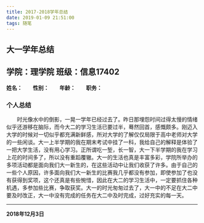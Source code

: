 ```yaml
---
title: 2017-2018学年总结
date: 2019-01-09 21:51:00
tags: 随笔
---
```

## 大一学年总结
<!--more-->
## 学院：理学院 班级：信息17402
**姓名：**&emsp;&emsp;**性别：**&emsp;&emsp;**年龄：**&emsp;&emsp;**职务：**
### 个人总结
&emsp;&emsp;时光像水中的倒影，一晃一学年已经过去了。昨日那埋怨时间过得太慢的情绪似乎还游移在脑际，而今大二的学习生活已要过半，蓦然回首，感慨颇多。刚迈入大学的时候对一切似乎都充满新鲜感，所对大学的了解仅仅局限于高中老师对大学的一些闲谈。大一上半学期的我在期末考试中挂了一科，我给自己的解释是体验了一把大学生活，没有用心学习。正所谓吃一堑，长一智，大一下半学期的我在学习上花的时间多了，所以没有重蹈覆辙。大一的生活也真是丰富多彩，学院所举办的多项活动都是面向我们大一新生的，在这些活动中让我们收获了许多。由于自己的一些个人原因，许多面向我们大一新生的比赛我几乎都没有参加，即使参加了也没有获得到奖项，这个还真是有些惋惜，因此在大二的学习生活中，一定要抓住各种机遇，多参加些比赛，争取获奖。大一的时光匆匆过去了，大一中的不足在大二中要及时改正，大一中没有完成的任务在大二中及时完成，过好充实的每一天。
***
**2018年12月3日**